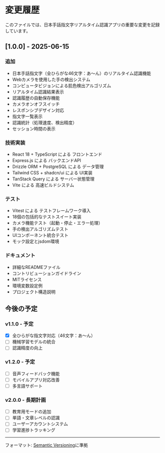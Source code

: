# 変更履歴

このファイルでは、日本手話指文字リアルタイム認識アプリの重要な変更を記録しています。

## [1.0.0] - 2025-06-15

### 追加
- 日本手話指文字（全ひらがな46文字：あ〜ん）のリアルタイム認識機能
- Webカメラを使用した手の検出システム
- コンピュータビジョンによる肌色検出アルゴリズム
- リアルタイム認識結果表示
- 認識履歴の自動保存機能
- カメラオンオフスイッチ
- レスポンシブデザイン対応
- 指文字一覧表示
- 認識統計（処理速度、検出精度）
- セッション時間の表示

### 技術実装
- React 18 + TypeScript による フロントエンド
- Express.js による バックエンドAPI
- Drizzle ORM + PostgreSQL による データ管理
- Tailwind CSS + shadcn/ui による UI実装
- TanStack Query による サーバー状態管理
- Vite による 高速ビルドシステム

### テスト
- Vitest による テストフレームワーク導入
- 18個の包括的なテストスイート実装
- カメラ機能テスト（起動・停止・エラー処理）
- 手の検出アルゴリズムテスト
- UIコンポーネント統合テスト
- モック設定とjsdom環境

### ドキュメント
- 詳細なREADMEファイル
- コントリビューションガイドライン
- MITライセンス
- 環境変数設定例
- プロジェクト構造説明

## 今後の予定

### v1.1.0 - 予定
- [x] 全ひらがな指文字対応（46文字：あ〜ん）
- [ ] 機械学習モデルの統合
- [ ] 認識精度の向上

### v1.2.0 - 予定
- [ ] 音声フィードバック機能
- [ ] モバイルアプリ対応改善
- [ ] 多言語サポート

### v2.0.0 - 長期計画
- [ ] 教育用モードの追加
- [ ] 単語・文章レベルの認識
- [ ] ユーザーアカウントシステム
- [ ] 学習進捗トラッキング

---

フォーマット: [Semantic Versioning](https://semver.org/lang/ja/)に準拠